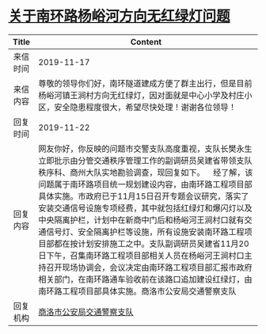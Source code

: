 # <a href="http://www.shangluo.gov.cn/zmhd/ldxxxx.jsp?urltype=leadermail.LeaderMailContentUrl&wbtreeid=1112&leadermailid=5559">关于南环路杨峪河方向无红绿灯问题</a>
| Title |                                                                                                                                                                              Content                                                                                                                                                                               |
|:-----:|--------------------------------------------------------------------------------------------------------------------------------------------------------------------------------------------------------------------------------------------------------------------------------------------------------------------------------------------------------------------|
| 来信时间  | 2019-11-17                                                                                                                                                                                                                                                                                                                                                         |
| 来信内容  | 尊敬的领导你们好，南环隧道建成方便了群主出行，但是目前杨峪河镇王涧村方向无红绿灯，因对面就是中心小学及村庄小区，安全隐患程度很大，希望尽快处理！谢谢各位领导！                                                                                                                                                                                                                                                                                    |
| 回复时间  | 2019-11-22                                                                                                                                                                                                                                                                                                                                                         |
| 回复内容  | 网友你好，你反映的问题市交警支队高度重视，支队长樊永生立即批示由分管交通秩序管理工作的副调研员吴建省带领支队秩序科、商州大队实地勘验调查，现回复如下。    经了解，该问题属于南环路项目统一规划建设内容，由南环路工程项目部具体实施。市政府已于11月15日召开专题会议研究，落实了安装交通信号设施专项经费，其中就包括红绿灯和爆闪灯以及中央隔离护栏，计划中在新商中门后和杨峪河王涧村口就有交通信号灯、安全隔离护栏等设施，所有设施安装南环路工程项目部都在按计划安排施工之中。支队副调研员吴建省11月20日下午，召集南环路工程项目部相关人员在杨峪河王涧村口主持召开现场协调会，会议决定由南环路工程项目部汇报市政府相关部门，在南环路通车验收前在该路口追加建设红绿灯，由南环路工程项目部具体实施。商洛市公安局交通警察支队 |
| 回复机构  | <a href="../../category/agencies/商洛市公安局交通警察支队.md">商洛市公安局交通警察支队</a>                                                                                                                                                                                                                                                                                                 |